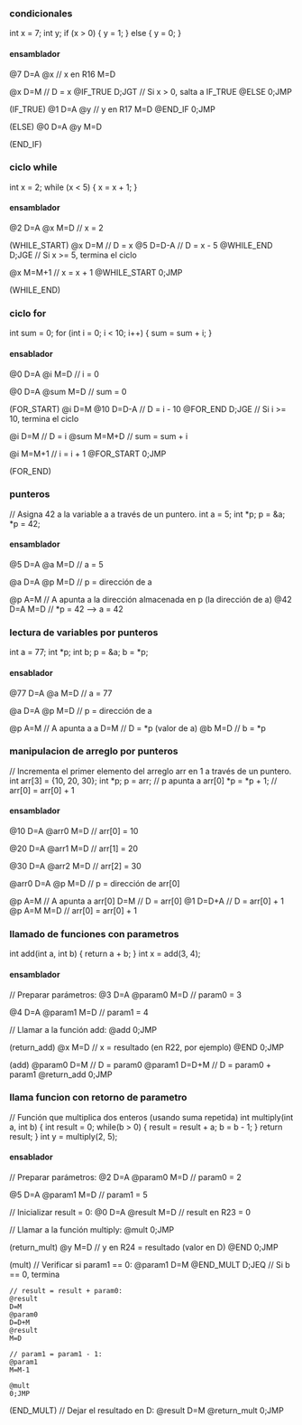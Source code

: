### condicionales
int x = 7;
int y;
if (x > 0) {
    y = 1;
} else {
    y = 0;
}

#### ensamblador
@7
D=A
@x       // x en R16
M=D

@x
D=M       // D = x
@IF_TRUE
D;JGT    // Si x > 0, salta a IF_TRUE
@ELSE
0;JMP

(IF_TRUE)
@1
D=A
@y       // y en R17
M=D
@END_IF
0;JMP

(ELSE)
@0
D=A
@y
M=D

(END_IF)

### ciclo while
int x = 2;
while (x < 5) {
    x = x + 1;
}

#### ensamblador
@2
D=A
@x
M=D          // x = 2

(WHILE_START)
@x
D=M          // D = x
@5
D=D-A       // D = x - 5
@WHILE_END
D;JGE       // Si x >= 5, termina el ciclo

@x
M=M+1      // x = x + 1
@WHILE_START
0;JMP

(WHILE_END)

### ciclo for
int sum = 0;
for (int i = 0; i < 10; i++) {
    sum = sum + i;
}

#### ensablador
@0
D=A
@i
M=D          // i = 0

@0
D=A
@sum
M=D          // sum = 0

(FOR_START)
@i
D=M
@10
D=D-A       // D = i - 10
@FOR_END
D;JGE      // Si i >= 10, termina el ciclo

@i
D=M        // D = i
@sum
M=M+D      // sum = sum + i

@i
M=M+1      // i = i + 1
@FOR_START
0;JMP

(FOR_END)

### punteros
// Asigna 42 a la variable a a través de un puntero.
int a = 5;
int *p;
p = &a;
*p = 42;

#### ensamblador
@5
D=A
@a
M=D         // a = 5

@a
D=A
@p
M=D         // p = dirección de a

@p
A=M         // A apunta a la dirección almacenada en p (la dirección de a)
@42
D=A
M=D         // *p = 42  --> a = 42

### lectura de variables por punteros
int a = 77;
int *p;
int b;
p = &a;
b = *p;

#### ensablador
@77
D=A
@a
M=D         // a = 77

@a
D=A
@p
M=D         // p = dirección de a

@p
A=M         // A apunta a a
D=M         // D = *p (valor de a)
@b
M=D         // b = *p

### manipulacion de arreglo por punteros
// Incrementa el primer elemento del arreglo arr en 1 a través de un puntero.
int arr[3] = {10, 20, 30};
int *p;
p = arr;       // p apunta a arr[0]
*p = *p + 1;   // arr[0] = arr[0] + 1

#### ensamblador
@10
D=A
@arr0
M=D        // arr[0] = 10

@20
D=A
@arr1
M=D        // arr[1] = 20

@30
D=A
@arr2
M=D        // arr[2] = 30

@arr0
D=A
@p
M=D        // p = dirección de arr[0]

@p
A=M        // A apunta a arr[0]
D=M        // D = arr[0]
@1
D=D+A      // D = arr[0] + 1
@p
A=M
M=D        // arr[0] = arr[0] + 1

### llamado de funciones con parametros
int add(int a, int b) {
    return a + b;
}
int x = add(3, 4);

#### ensamblador
// Preparar parámetros:
@3
D=A
@param0
M=D       // param0 = 3

@4
D=A
@param1
M=D       // param1 = 4

// Llamar a la función add:
@add
0;JMP

(return_add)
@x
M=D       // x = resultado (en R22, por ejemplo)
@END
0;JMP

(add)
    @param0
    D=M     // D = param0
    @param1
    D=D+M   // D = param0 + param1
    @return_add
    0;JMP

### llama funcion con retorno de parametro
// Función que multiplica dos enteros (usando suma repetida)
int multiply(int a, int b) {
    int result = 0;
    while(b > 0) {
        result = result + a;
        b = b - 1;
    }
    return result;
}
int y = multiply(2, 5);

#### ensablador
// Preparar parámetros:
@2
D=A
@param0
M=D      // param0 = 2

@5
D=A
@param1
M=D      // param1 = 5

// Inicializar result = 0:
@0
D=A
@result
M=D     // result en R23 = 0

// Llamar a la función multiply:
@mult
0;JMP

(return_mult)
@y
M=D     // y en R24 = resultado (valor en D)
@END
0;JMP

(mult)
    // Verificar si param1 == 0:
    @param1
    D=M
    @END_MULT
    D;JEQ      // Si b == 0, termina

    // result = result + param0:
    @result
    D=M
    @param0
    D=D+M
    @result
    M=D

    // param1 = param1 - 1:
    @param1
    M=M-1

    @mult
    0;JMP

(END_MULT)
    // Dejar el resultado en D:
    @result
    D=M
    @return_mult
    0;JMP
